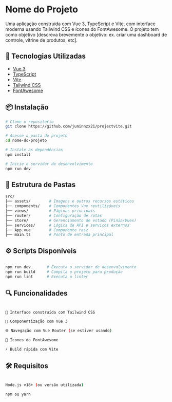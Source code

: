 # Nome do Projeto

Uma aplicação construída com Vue 3, TypeScript e Vite, com interface moderna usando Tailwind CSS e ícones do FontAwesome. O projeto tem como objetivo [descreva brevemente o objetivo: ex. criar uma dashboard de controle, vitrine de produtos, etc].

## 🚀 Tecnologias Utilizadas

- [Vue 3](https://vuejs.org/)
- [TypeScript](https://www.typescriptlang.org/)
- [Vite](https://vitejs.dev/)
- [Tailwind CSS](https://tailwindcss.com/)
- [FontAwesome](https://fontawesome.com/)

## 📦 Instalação

```bash
# Clone o repositório
git clone https://github.com/juninnzx21/projectvite.git

# Acesse a pasta do projeto
cd nome-do-projeto

# Instale as dependências
npm install

# Inicie o servidor de desenvolvimento
npm run dev


```

## 🧱 Estrutura de Pastas

```bash
src/
├── assets/        # Imagens e outros recursos estáticos
├── components/    # Componentes Vue reutilizáveis
├── views/         # Páginas principais
├── router/        # Configuração de rotas
├── store/         # Gerenciamento de estado (Pinia/Vuex)
├── services/      # Lógica de API e serviços externos
├── App.vue        # Componente raiz
├── main.ts        # Ponto de entrada principal
```

## ⚙️ Scripts Disponíveis


```bash

npm run dev       # Executa o servidor de desenvolvimento
npm run build     # Compila o projeto para produção
npm run lint      # Executa o linter

```


## 🔍 Funcionalidades

```bash

🔧 Interface construída com Tailwind CSS

🧩 Componentização com Vue 3

🌐 Navegação com Vue Router (se estiver usando)

🌟 Ícones do FontAwesome

⚡ Build rápida com Vite

```

## 🛠️ Requisitos

```bash

Node.js v18+ (ou versão utilizada)

npm ou yarn


```
